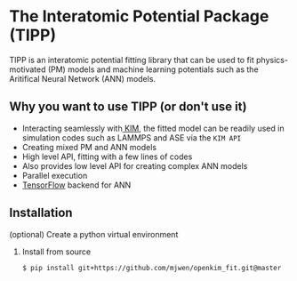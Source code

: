 # The Interatomic Potential Package (TIPP)

TIPP is an interatomic potential fitting library that can be used to fit physics-motivated (PM) models and machine learning potentials such as the Aritifical Neural Network (ANN) models. 

## Why you want to use TIPP (or don't use it)

- Interacting seamlessly with[ KIM](https://openkim.org), the fitted model can be readily used in simulation codes such as LAMMPS and ASE via the `KIM API`
- Creating mixed PM and ANN models 
- High level API, fitting with a few lines of codes
- Also provides low level API for creating complex ANN models 
- Parallel execution
- [TensorFlow](https://www.tensorflow.org) backend for ANN 

## Installation

(optional) Create a python virtual environment 

1. Install from source 

    ```
    $ pip install git+https://github.com/mjwen/openkim_fit.git@master
    ```


